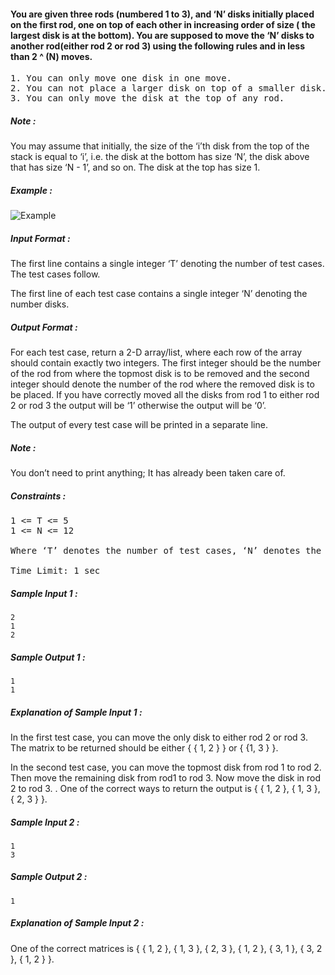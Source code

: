 <h4>You are given three rods (numbered 1 to 3), and ‘N’ disks initially placed on the first rod, one on top of each other in increasing order of size ( the largest disk is at the bottom). You are supposed to move the ‘N’ disks to another rod(either rod 2 or rod 3) using the following rules and in less than 2 ^ (N) moves.</h4>

<pre>1. You can only move one disk in one move.
2. You can not place a larger disk on top of a smaller disk.
3. You can only move the disk at the top of any rod.</pre>

<h5>Note :</h5>

You may assume that initially, the size of the ‘i’th disk from the top of the stack is equal to ‘i’, i.e. the disk at the bottom has size ‘N’, the disk above that has size ‘N - 1’, and so on. The disk at the top has size 1.

  <h5>Example :</h5>

  <p><img
      src="https://user-images.githubusercontent.com/115564989/195338354-80e168a0-7603-41a7-8148-46b22614ab40.png"
      alt="Example"></p>

 <h5 id="input-format">Input Format :</h5>

The first line contains a single integer ‘T’ denoting the number of test cases. The test cases follow.

The first line of each test case contains a single integer ‘N’ denoting the number disks.

<h5 id="output-format">Output Format :</h5>
For each test case, return a 2-D array/list, where each row of the array should contain exactly two integers. The first integer should be the number of the rod from where the topmost disk is to be removed and the second integer should denote the number of the rod where the removed disk is to be placed. If you have correctly moved all the disks from rod 1 to either rod 2 or rod 3 the output will be ‘1’ otherwise the output will be ‘0’.

The output of every test case will be printed in a separate line.

<h5 id="note">Note :</h5>
You don’t need to print anything; It has already been taken care of.

<h5 id="constraints">Constraints :</h5>

<pre>1 &lt;= T &lt;= 5
1 &lt;= N &lt;= 12

Where ‘T’ denotes the number of test cases, ‘N’ denotes the number of disks.

Time Limit: 1 sec
</pre>
</div>
<div _ngcontent-serverapp-c218=""
  class="description ng-star-inserted">
  <h5>Sample Input 1 :</h5>

  <pre><code>2
1
2
</code></pre>

  <h5>Sample Output 1 :</h5>

  <pre><code>1
1
</code></pre>

  <h5>Explanation of Sample Input 1 :</h5>

In the first test case, 
you can move the only disk to either rod 2 or rod 3. The matrix to be returned should be either { { 1, 2 } } or { {1, 3 } }.

In the second test case, 
you can move the topmost disk from rod 1 to rod 2. Then move the remaining disk from rod1 to rod 3. Now move the disk in rod 2 to rod 3. . One of the correct ways to return the output is { { 1, 2 }, { 1, 3 }, { 2, 3 } }.

  <h5>Sample Input 2 :</h5>

  <pre><code>1
3
</code></pre>

  <h5>Sample Output 2 :</h5>

  <pre><code>1
</code></pre>

  <h5>Explanation of Sample Input 2 :</h5>

  One of the correct matrices is { { 1, 2 }, { 1, 3 }, { 2, 3 }, { 1, 2 }, { 3, 1 }, { 3, 2 }, { 1, 2 } }.